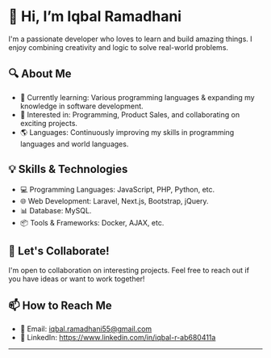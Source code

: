 # 👋 Hi, I’m Iqbal Ramadhani

I'm a passionate developer who loves to learn and build amazing things. I enjoy combining creativity and logic to solve real-world problems.  

## 🔍 About Me
- 🌱 Currently learning: Various programming languages & expanding my knowledge in software development.
- 💼 Interested in: Programming, Product Sales, and collaborating on exciting projects.
- 🌎 Languages: Continuously improving my skills in programming languages and world languages.

## 💡 Skills & Technologies
- 💻 Programming Languages: JavaScript, PHP, Python, etc.
- 🌐 Web Development: Laravel, Next.js, Bootstrap, jQuery.
- 📊 Database: MySQL.
- 📦 Tools & Frameworks: Docker, AJAX, etc.

## 💬 Let's Collaborate!
I'm open to collaboration on interesting projects. Feel free to reach out if you have ideas or want to work together!

## 📫 How to Reach Me
- 💌 Email: iqbal.ramadhani55@gmail.com
- 💼 LinkedIn: https://www.linkedin.com/in/iqbal-r-ab680411a
  
---
